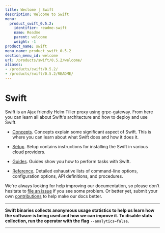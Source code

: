 ```yaml
---
title: Weclome | Swift
description: Welcome to Swift
menu:
  product_swift_0.5.2:
    identifier: readme-swift
    name: Readme
    parent: welcome
    weight: -1
product_name: swift
menu_name: product_swift_0.5.2
section_menu_id: welcome
url: /products/swift/0.5.2/welcome/
aliases:
- /products/swift/0.5.2/
- /products/swift/0.5.2/README/
---
```


# Swift
Swift is an Ajax friendly Helm Tiller proxy using grpc-gateway. From here you can learn all about Swift's architecture and how to deploy and use Swift.

- [Concepts](/products/swift/0.5.2/concepts/). Concepts explain some significant aspect of Swift. This is where you can learn about what Swift does and how it does it.

- [Setup](/products/swift/0.5.2/setup/). Setup contains instructions for installing
  the Swift in various cloud providers.

- [Guides](/products/swift/0.5.2/guides/). Guides show you how to perform tasks with Swift.

- [Reference](/products/swift/0.5.2/reference/). Detailed exhaustive lists of
command-line options, configuration options, API definitions, and procedures.

We're always looking for help improving our documentation, so please don't hesitate to [file an issue](https://github.com/appscode/swift/issues/new) if you see some problem. Or better yet, submit your own [contributions](/products/swift/0.5.2/CONTRIBUTING) to help
make our docs better.

---

**Swift binaries collects anonymous usage statistics to help us learn how the software is being used and how we can improve it. To disable stats collection, run the operator with the flag** `--analytics=false`.

---
